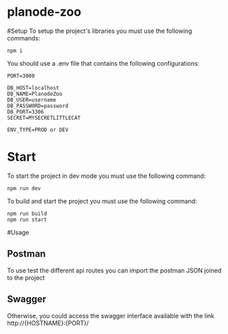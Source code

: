 # planode-zoo

#Setup
To setup the project's libraries you must use the following commands:
```
npm i
```

You should use a .env file that contains the following configurations:
```
PORT=3000

DB_HOST=localhost
DB_NAME=PlanodeZoo
DB_USER=username
DB_PASSWORD=password
DB_PORT=3306
SECRET=MYSECRETLITTLECAT

ENV_TYPE=PROD or DEV
```
# Start

To start the project in dev mode you must use the following command:
```
npm run dev
```

To build and start the project you must use the following command:
```
npm run build
npm run start
```

#Usage
## Postman
To use test the different api routes you can import the postman JSON joined to the project 

## Swagger
Otherwise, you could access the swagger interface available with the link http://{HOSTNAME}:{PORT}/ 
